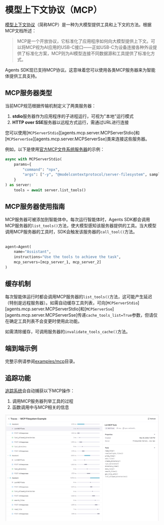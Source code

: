 # 模型上下文协议（MCP）

[模型上下文协议](https://modelcontextprotocol.io/introduction)（简称MCP）是一种为大模型提供工具和上下文的方法。根据MCP文档所述：

> MCP是一个开放协议，它标准化了应用程序如何向大模型提供上下文。可以将MCP视为AI应用的USB-C接口——正如USB-C为设备连接各种外设提供了标准化方案，MCP则为AI模型连接不同数据源和工具提供了标准化方式。

Agents SDK现已支持MCP协议。这意味着您可以使用各类MCP服务器来为智能体提供工具支持。

## MCP服务器类型

当前MCP规范根据传输机制定义了两类服务器：

1. **stdio**服务器作为应用程序的子进程运行，可视为"本地"运行模式
2. **HTTP over SSE**服务器以远程方式运行，需通过URL进行连接

您可以使用[`MCPServerStdio`][agents.mcp.server.MCPServerStdio]和[`MCPServerSse`][agents.mcp.server.MCPServerSse]类来连接这些服务器。

例如，以下是使用[官方MCP文件系统服务器](https://www.npmjs.com/package/@modelcontextprotocol/server-filesystem)的示例：

```python
async with MCPServerStdio(
    params={
        "command": "npx",
        "args": ["-y", "@modelcontextprotocol/server-filesystem", samples_dir],
    }
) as server:
    tools = await server.list_tools()
```

## MCP服务器使用指南

MCP服务器可被添加到智能体中。每次运行智能体时，Agents SDK都会调用MCP服务器的`list_tools()`方法，使大模型感知该服务器提供的工具。当大模型调用MCP服务器的工具时，SDK会触发该服务器的`call_tool()`方法。

```python

agent=Agent(
    name="Assistant",
    instructions="Use the tools to achieve the task",
    mcp_servers=[mcp_server_1, mcp_server_2]
)
```

## 缓存机制

每次智能体运行时都会调用MCP服务器的`list_tools()`方法，这可能产生延迟（特别是远程服务器）。如需自动缓存工具列表，可向[`MCPServerStdio`][agents.mcp.server.MCPServerStdio]和[`MCPServerSse`][agents.mcp.server.MCPServerSse]传递`cache_tools_list=True`参数，但请仅在确定工具列表不会变更时使用此功能。

如需清除缓存，可调用服务器的`invalidate_tools_cache()`方法。

## 端到端示例

完整示例请参阅[examples/mcp](https://github.com/agentdevhub/OpenAI-Agent-SDK/tree/main/examples/mcp)目录。

## 追踪功能

[追踪系统](./tracing.md)会自动捕获以下MCP操作：
1. 调用MCP服务器列举工具的过程
2. 函数调用中与MCP相关的信息

![MCP Tracing Screenshot](./assets/images/mcp-tracing.jpg)